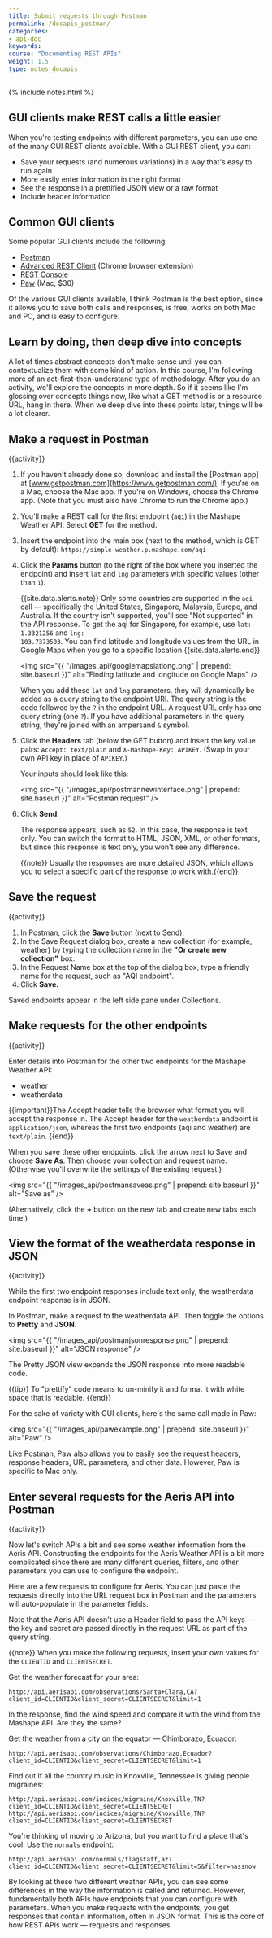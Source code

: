 ```yaml
---
title: Submit requests through Postman
permalink: /docapis_postman/
categories:
- api-doc
keywords: 
course: "Documenting REST APIs"
weight: 1.5
type: notes_docapis
---
```

{% include notes.html %}

## GUI clients make REST calls a little easier

When you're testing endpoints with different parameters, you can use one of the many GUI REST clients available. With a GUI REST client, you can:

*  Save your requests (and numerous variations) in a way that's easy to run again
*  More easily enter information in the right format
*  See the response in a prettified JSON view or a raw format
*  Include header information

## Common GUI clients

Some popular GUI clients include the following:

* [Postman](http://www.getpostman.com/)
* [Advanced REST Client](https://chrome.google.com/webstore/detail/advanced-rest-client/hgmloofddffdnphfgcellkdfbfbjeloo) (Chrome browser extension)
* [REST Console](https://chrome.google.com/webstore/detail/rest-console/cokgbflfommojglbmbpenpphppikmonn)
* [Paw](https://luckymarmot.com/paw) (Mac, $30)

Of the various GUI clients available, I think Postman is the best option, since it allows you to save both calls and responses, is free, works on both Mac and PC, and is easy to configure.

## Learn by doing, then deep dive into concepts

A lot of times abstract concepts don't make sense until you can contextualize them with some kind of action. In this course, I'm following more of an act-first-then-understand type of methodology. After you do an activity, we'll explore the concepts in more depth. So if it seems like I'm glossing over concepts things now, like what a GET method is or a resource URL, hang in there. When we deep dive into these points later, things will be a lot clearer. 

## Make a request in Postman
{{activity}}
1.  If you haven't already done so, download and install the [Postman app] at [www.getpostman.com](https://www.getpostman.com/). If you're on a Mac, choose the Mac app. If you're on Windows, choose the Chrome app. (Note that you must also have Chrome to run the Chrome app.)
2.  You'll make a REST call for the first endpoint (`aqi`) in the Mashape Weather API. Select **GET** for the method.
3.  Insert the endpoint into the main box (next to the method, which is GET by default): `https://simple-weather.p.mashape.com/aqi`
4.  Click the **Params** button (to the right of the box where you inserted the endpoint) and insert `lat` and `lng` parameters with specific values (other than `1`).
    
    {{site.data.alerts.note}} Only some countries are supported in the <code>aqi</code> call &mdash; specifically the United States, Singapore, Malaysia, Europe, and Australia. If the country isn't supported, you'll see "Not supported" in the API response. To get the aqi for Singapore, for example, use <code>lat: 1.3321256</code> and <code>lng: 103.7373503</code>. You can find latitude and longitude values from the URL in Google Maps when you go to a specific location.{{site.data.alerts.end}}
    
    <img src="{{ "/images_api/googlemapslatlong.png" | prepend: site.baseurl }}" alt="Finding latitude and longitude on Google Maps" />
	
	When you add these `lat` and `lng` parameters, they will dynamically be added as a query string to the endpoint URI. The query string is the code followed by the `?` in the endpoint URL. A request URL only has one query string (one `?`). If you have additional parameters in the query string, they're joined with an ampersand `&` symbol.
	
5.  Click the **Headers** tab (below the GET button) and insert the key value pairs: `Accept: text/plain` and `X-Mashape-Key: APIKEY`. (Swap in your own API key in place of `APIKEY`.)
	
    Your inputs should look like this:

	<img src="{{ "/images_api/postmannewinterface.png" | prepend: site.baseurl }}" alt="Postman request" />

7.  Click **Send**.

	The response appears, such as `52`. In this case, the response is text only. You can switch the format to HTML, JSON, XML, or other formats, but since this response is text only, you won't see any difference.
	
	{{note}} Usually the responses are more detailed JSON, which allows you to select a specific part of the response to work with.{{end}}
	
## Save the request

{{activity}}

1.  In Postman, click the **Save** button (next to Send). 
2.  In the Save Request dialog box, create a new collection (for example, weather) by typing the collection name in the **"Or create new collection"** box.
3.  In the Request Name box at the top of the dialog box, type a friendly name for the request, such as "AQI endpoint".
4.  Click **Save.**

Saved endpoints appear in the left side pane under Collections.

## Make requests for the other endpoints

{{activity}}

Enter details into Postman for the other two endpoints for the Mashape Weather API:

* weather
* weatherdata

{{important}}The Accept header tells the browser what format you will accept the response in. The Accept header for the <code>weatherdata</code> endpoint is <code>application/json</code>, whereas the first two endpoints (aqi and weather) are <code>text/plain</code>. {{end}}

When you save these other endpoints, click the arrow next to Save and choose **Save As**. Then choose your collection and request name. (Otherwise you'll overwrite the settings of the existing request.)

<img src="{{ "/images_api/postmansaveas.png" | prepend: site.baseurl }}" alt="Save as" />

(Alternatively, click the **+** button on the new tab and create new tabs each time.)

## View the format of the weatherdata response in JSON

{{activity}}

While the first two endpoint responses include text only, the weatherdata endpoint response is in JSON.

In Postman, make a request to the weatherdata API. Then toggle the options to **Pretty** and **JSON**.

<img src="{{ "/images_api/postmanjsonresponse.png" | prepend: site.baseurl }}" alt="JSON response" />

The Pretty JSON view expands the JSON response into more readable code. 

{{tip}} To "prettify" code means to un-minify it and format it with white space that is readable. {{end}}

For the sake of variety with GUI clients, here's the same call made in Paw:

<img src="{{ "/images_api/pawexample.png" | prepend: site.baseurl }}" alt="Paw" />

Like Postman, Paw also allows you to easily see the request headers, response headers, URL parameters, and other data. However, Paw is specific to Mac only.

## Enter several requests for the Aeris API into Postman

{{activity}}

Now let's switch APIs a bit and see some weather information from the Aeris API. Constructing the endpoints for the Aeris Weather API is a bit more complicated since there are many different queries, filters, and other parameters you can use to configure the endpoint. 

Here are a few requests to configure for Aeris. You can just paste the requests directly into the URL request box in Postman and the parameters will auto-populate in the parameter fields. 

Note that the Aeris API doesn't use a Header field to pass the API keys &mdash; the key and secret are passed directly in the request URL as part of the query string.

{{note}} When you make the following requests, insert your own values for the `CLIENTID` and `CLIENTSECRET`.

Get the weather forecast for your area:

```
http://api.aerisapi.com/observations/Santa+Clara,CA?client_id=CLIENTID&client_secret=CLIENTSECRET&limit=1
```

In the response, find the wind speed and compare it with the wind from the Mashape API. Are they the same?

Get the weather from a city on the equator &mdash; Chimborazo, Ecuador:

```
http://api.aerisapi.com/observations/Chimborazo,Ecuador?client_id=CLIENTID&client_secret=CLIENTSECRET&limit=1
```

Find out if all the country music in Knoxville, Tennessee is giving people migraines:

```
http://api.aerisapi.com/indices/migraine/Knoxville,TN?client_id=CLIENTID&client_secret=CLIENTSECRET
http://api.aerisapi.com/indices/migraine/Knoxville,TN?client_id=CLIENTID&client_secret=CLIENTSECRET
```

You're thinking of moving to Arizona, but you want to find a place that's cool. Use the `normals` endpoint:

```
http://api.aerisapi.com/normals/flagstaff,az?client_id=CLIENTID&client_secret=CLIENTSECRET&limit=5&filter=hassnow
```

By looking at these two different weather APIs, you can see some differences in the way the information is called and returned. However, fundamentally both APIs have endpoints that you can configure with parameters. When you make requests with the endpoints, you get responses that contain information, often in JSON format. This is the core of how REST APIs work &mdash; requests and responses.